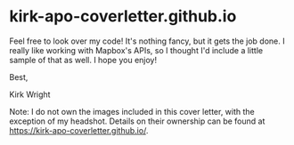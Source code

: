 # kirk-apo-coverletter.github.io

Feel free to look over my code! It's nothing fancy, but it gets the job done. I really like working with Mapbox's APIs, so I thought I'd include a little sample of that as well. I hope you enjoy!

Best,

Kirk Wright

Note: I do not own the images included in this cover letter, with the exception of my headshot. Details on their ownership can be found at https://kirk-apo-coverletter.github.io/.
